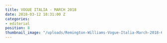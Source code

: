 ```yaml
---
title: VOGUE ITALIA - MARCH 2018
date: 2018-03-12 18:31:00 Z
categories:
- editorial
position: 8
thumbnail_image: "/uploads/Remington-Williams-Vogue-Italia-March-2018-620x769.jpg"
---
```


